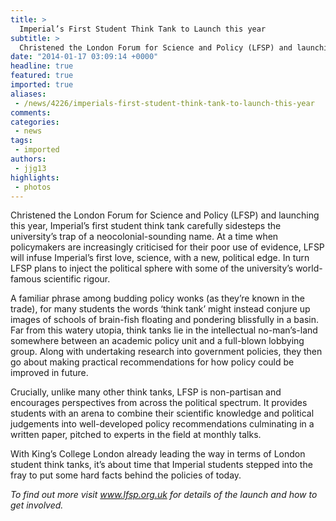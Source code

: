 ```yaml
---
title: >
  Imperial’s First Student Think Tank to Launch this year
subtitle: >
  Christened the London Forum for Science and Policy (LFSP) and launching this year, Imperial’s first student think tank carefully sidesteps the university’s trap of a neocolonial-sounding name.
date: "2014-01-17 03:09:14 +0000"
headline: true
featured: true
imported: true
aliases:
 - /news/4226/imperials-first-student-think-tank-to-launch-this-year
comments:
categories:
 - news
tags:
 - imported
authors:
 - jjg13
highlights:
 - photos
---
```


Christened the London Forum for Science and Policy (LFSP) and launching this year, Imperial’s first student think tank carefully sidesteps the university’s trap of a neocolonial-sounding name. At a time when policymakers are increasingly criticised for their poor use of evidence, LFSP will infuse Imperial’s first love, science, with a new, political edge. In turn LFSP plans to inject the political sphere with some of the university’s world-famous scientific rigour.

A familiar phrase among budding policy wonks (as they’re known in the trade), for many students the words ‘think tank’ might instead conjure up images of schools of brain-fish floating and pondering blissfully in a basin. Far from this watery utopia, think tanks lie in the intellectual no-man’s-land somewhere between an academic policy unit and a full-blown lobbying group. Along with undertaking research into government policies, they then go about making practical recommendations for how policy could be improved in future.

Crucially, unlike many other think tanks, LFSP is non-partisan and encourages perspectives from across the political spectrum. It provides students with an arena to combine their scientific knowledge and political judgements into well-developed policy recommendations culminating in a written paper, pitched to experts in the field at monthly talks.

With King’s College London already leading the way in terms of London student think tanks, it’s about time that Imperial students stepped into the fray to put some hard facts behind the policies of today.

_To find out more visit www.lfsp.org.uk for details of the launch and how to get involved._
